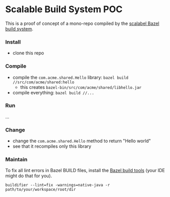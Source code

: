 # Scalable Build System POC

This is a proof of concept of a mono-repo compiled by the
[scalabel Bazel build system](https://bazel.build).

### Install

- clone this repo

### Compile

- compile the `com.acme.shared.Hello` library:
  `bazel build //src/com/acme/shared:hello`
  - this creates `bazel-bin/src/com/acme/shared/libhello.jar`
- compile everything: `bazel build //...`

### Run

...

### Change

- change the `com.acme.shared.Hello` method to return "Hello world"
- see that it recompiles only this library

### Maintain

To fix all lint errors in Bazel BUILD files, install the
[Bazel build tools](https://github.com/bazelbuild/buildtools) (your IDE might do
that for you).

```
buildifier --lint=fix -warnings=native-java -r path/to/your/workspace/root/dir
```
